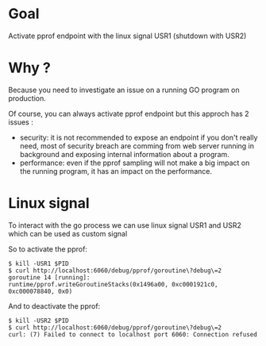 # Goal
Activate pprof endpoint with the linux signal USR1 (shutdown with USR2)

# Why ?
Because you need to investigate an issue on a running GO program on production.

Of course, you can always activate pprof endpoint but this approch has 2 issues : 
- security: it is not recommended to expose an endpoint if you don't really need, most of security breach are comming from web server running in background and exposing internal information about a program.
- performance: even if the pprof sampling will not make a big impact on the running program, it has an impact on the performance.

# Linux signal

To interact with the go process we can use linux signal USR1 and USR2 which can be used as custom signal

So to activate the pprof:
```
$ kill -USR1 $PID
$ curl http://localhost:6060/debug/pprof/goroutine\?debug\=2
goroutine 14 [running]:
runtime/pprof.writeGoroutineStacks(0x1496a00, 0xc0001921c0, 0xc000078840, 0x0)

```

And to deactivate the pprof:
```
$ kill -USR2 $PID
$ curl http://localhost:6060/debug/pprof/goroutine\?debug\=2
curl: (7) Failed to connect to localhost port 6060: Connection refused
```
